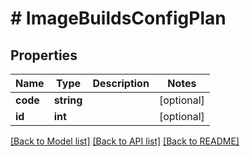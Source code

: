 # # ImageBuildsConfigPlan

## Properties

Name | Type | Description | Notes
------------ | ------------- | ------------- | -------------
**code** | **string** |  | [optional]
**id** | **int** |  | [optional]

[[Back to Model list]](../../README.md#models) [[Back to API list]](../../README.md#endpoints) [[Back to README]](../../README.md)
